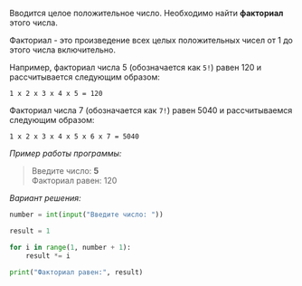 Вводится целое положительное число. Необходимо найти **факториал** этого числа. 

Факториал - это произведение всех целых положительных чисел от 1 до этого числа включительно.

Например, факториал числа 5 (обозначается как `5!`) равен 120 и рассчитывается следующим образом:

```
1 x 2 x 3 x 4 x 5 = 120
```
Факториал числа 7 (обозначается как `7!`) равен 5040 и рассчитываемся следующим образом:

```
1 x 2 x 3 x 4 x 5 x 6 x 7 = 5040
```

_Пример работы программы:_

> Введите число: **5**  
> Факториал равен: 120

_Вариант решения:_

```python
number = int(input("Введите число: "))

result = 1

for i in range(1, number + 1):
    result *= i

print("Факториал равен:", result)
```
